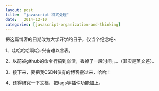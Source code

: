 ```yaml
---
layout: post
title:  "javascript-样式处理"
date:   2014-12-10 
categories: [javascript-organization-and-thinking]
---
```

把这篇博客的日期改为大学开学的日子，仅当个纪念吧~

1、哇哈哈哈啊哈~兴奋难以言表。

2、以前被github的命令行搞到崩溃，丢掉了一段时间。。。（其实是英文差）。

3、接下来，要把我CSDN仅有的博客搬过来，哈哈！

4、还得研究一下文档，把tags等插件功能加上。
